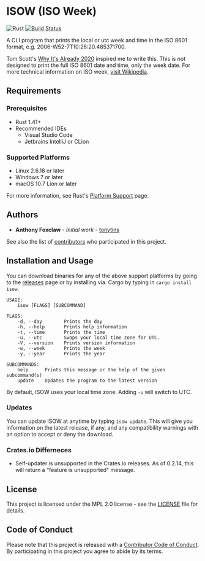 # ISOW (ISO Week)

![Rust](https://github.com/tonytins/isow/workflows/Rust/badge.svg) [![Build Status](https://travis-ci.org/tonytins/isow.svg?branch=master)](https://travis-ci.org/tonytins/isow)

A CLI program that prints the local or utc week and time in the ISO 8601 format, e.g. 2006-W52-7T10:26:20.485371700.

Tom Scott's [Why It's Already 2020](https://www.youtube.com/watch?v=D3jxx8Yyw1c) inspired me to write this. This is not designed to print the full ISO 8601 date and time, only the week date. For more technical information on ISO week, [visit Wikipedia](https://en.wikipedia.org/wiki/ISO_week_date).

## Requirements

### Prerequisites

- Rust 1.41+
- Recommended IDEs
  - Visual Studio Code
  - Jetbrains IntelliJ or CLion

### Supported Platforms

- Linux 2.6.18 or later
- Windows 7 or later
- macOS 10.7 Lion or later

For more information, see Rust's [Platform Support](https://forge.rust-lang.org/release/platform-support.html) page.

## Authors

- **Anthony Foxclaw** - _Initial work_ - [tonytins](https://github.com/tonytins)

See also the list of [contributors](https://github.com/tonytins/isow/contributors) who participated in this project.

## Installation and Usage

You can download binaries for any of the above support platforms by going to the [releases](https://github.com/tonytins/isow/releases) page or by installing via. Cargo by typing in ``cargo install isow``.

```
USAGE:
    isow [FLAGS] [SUBCOMMAND]

FLAGS:
    -d, --day        Prints the day
    -h, --help       Prints help information
    -t, --time       Prints the time
    -u, --utc        Swaps your local time zone for UTC.
    -V, --version    Prints version information
    -w, --week       Prints the week
    -y, --year       Prints the year

SUBCOMMANDS:
    help      Prints this message or the help of the given subcommand(s)
    update    Updates the program to the latest version
```

By default, ISOW uses your local time zone. Adding ``-u`` will switch to UTC.

### Updates

You can update ISOW at anytime by typing ``isow update``. This will give you information on the latest release, if any, and any compatibility warnings with an option to accept or deny the download.

### Crates.io Differneces

- Self-updater is unsupported in the Crates.io releases. As of 0.2.14, this will return a "feature is unsupported" message.

## License

This project is licensed under the MPL 2.0 license - see the [LICENSE](LICENSE) file for details.

## Code of Conduct

Please note that this project is released with a [Contributor Code of Conduct](CODE_OF_CONDUCT.md). By participating in this project you agree to abide by its terms.
